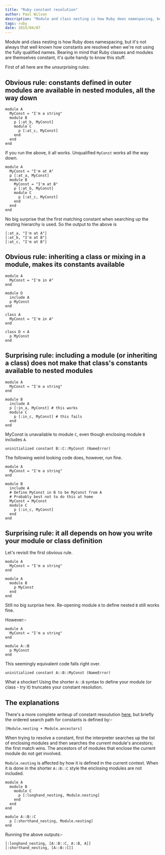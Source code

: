 ```yaml
---
title: "Ruby constant resolution"
author: Paul Wilson
description: "Module and class nesting is how Ruby does namespacing, but it's not always that well known how constants are resolved."
tags: ruby
date: 2015/04/07
---
```


Module and class nesting is how Ruby does namespacing, but it's not always that well known how constants are resolved when we're not using the fully qualified names. Bearing in mind that Ruby classes and modules are themselves constant, it's quite handy to know this stuff.

First of all here are the unsurprising rules:

## Obvious rule: constants defined in outer modules are available in nested modules, all the way down


```
module A
  MyConst = "I'm a string"
  module B
    p [:at_b, MyConst]
    module C
      p [:at_c, MyConst]
    end
  end
end
```

If you run the above, it all works. Unqualified ```MyConst``` works all the way down.

```
module A
  MyConst = "I'm at A"
  p [:at_a, MyConst]
  module B
    MyConst = "I'm at B"
    p [:at_b, MyConst]
    module C
      p [:at_c, MyConst]
    end
  end
end

```
No big surprise that the first matching constant when searching up the nesting hierarchy is used. So the output to the above is

```
[:at_a, "I'm at A"]
[:at_b, "I'm at B"]
[:at_c, "I'm at B"]
```

## Obvious rule: inheriting a class or mixing in a module, makes its constants available

```
module A
  MyConst = "I'm in A"
end

module D
  include A
  p MyConst
end
```

```
class A
  MyConst = "I'm in A"
end

class D < A
  p MyConst
end
```

## Surprising rule: including a module (or inheriting a class) does not make that class's constants available to nested modules


```
module A
  MyConst = "I'm a string"
end

module B
  include A
  p [:in_a, MyConst] # this works
  module C
    p [:in_c, MyConst] # this fails
  end
end
```

MyConst is unavailable to module ```C```, even though enclosing module ```B``` includes ```A```.

```
uninitialized constant B::C::MyConst (NameError)
```

The following weird looking code does, however, run fine.

```
module A
  MyConst = "I'm a string"
end

module B
  include A
  # Define MyConst in B to be MyConst from A
  # Probably best not to do this at home
  MyConst = MyConst
  module C
    p [:in_c, MyConst]
  end
end
```


## Surprising rule: it all depends on how you write your module or class definition

Let's revisit the first obvious rule.

```
module A
  MyConst = "I'm a string"
end

module A
  module B
    p MyConst
  end
end
```

Still no big surprise here. Re-opening module ```A``` to define nested ```B``` still works fine.

However:-

```
module A
  MyConst = "I'm a string"
end

module A::B
  p MyConst
end
```

This seemingly equivalent code falls right over.

```
uninitialized constant A::B::MyConst (NameError)
```

What a shocker! Using the shorter ```A::B``` syntax to define your module (or class - try it) truncates your constant resolution.

## The explanations

There's a more complete writeup of constant resoulution [here](https://valve.github.io/blog/2013/10/26/constant-resolution-in-ruby/), but briefly the ordered search path for constants is defined by:-

```
[Module.nesting + Module.ancestors]
```

When trying to resolve a constant, first the interpreter searches up the list of enclosing modules and then searches the _current_ module's ancestors; the first match wins. The ancestors of of modules that enclose the current module do not get involved.

```Module.nesting``` is affected by how it is defined in the current context. When it is done in the shorter ```A::B::C``` style the enclosing modules are not included.

```
module A
  module B
    module C
      p [:longhand_nesting, Module.nesting]
    end
  end
end

module A::B::C
  p [:shorthand_nesting, Module.nesting]
end
```

Running the above outputs:-

```
[:longhand_nesting, [A::B::C, A::B, A]]
[:shorthand_nesting, [A::B::C]]
```
